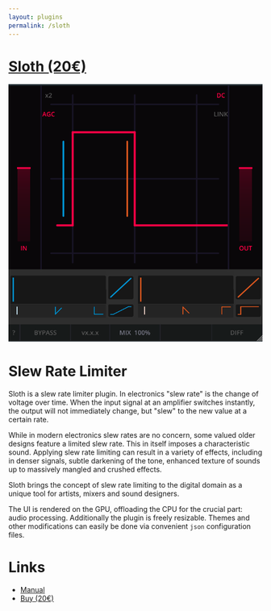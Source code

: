 ```yaml
---
layout: plugins
permalink: /sloth
---
```


# [Sloth (20€)](https://darkpalacestudio.tentary.com/p/kod0B9)

![Sloth screenshot](/assets/images/sloth.png)

# Slew Rate Limiter

Sloth is a slew rate limiter plugin. In electronics "slew rate" is the change of voltage over time. 
When the input signal at an amplifier switches instantly, the output will not immediately change, but "slew" to the new value at a certain rate.

While in modern electronics slew rates are no concern, some valued older designs feature a limited slew rate. 
This in itself imposes a characteristic sound.
Applying slew rate limiting can result in a variety of effects, including in denser signals, subtle darkening of the tone, enhanced texture of sounds up to massively mangled and crushed effects.

Sloth brings the concept of slew rate limiting to the digital domain as a unique tool for artists, mixers and sound designers.

The UI is rendered on the GPU, offloading the CPU for the crucial part: audio processing. Additionally the plugin is freely resizable. 
Themes and other modifications can easily be done via convenient `json` configuration files.

# Links

- [Manual](assets/manuals/sloth_manual_v0.3.0.pdf)
- [Buy (20€)](https://darkpalacestudio.tentary.com/p/kod0B9)
